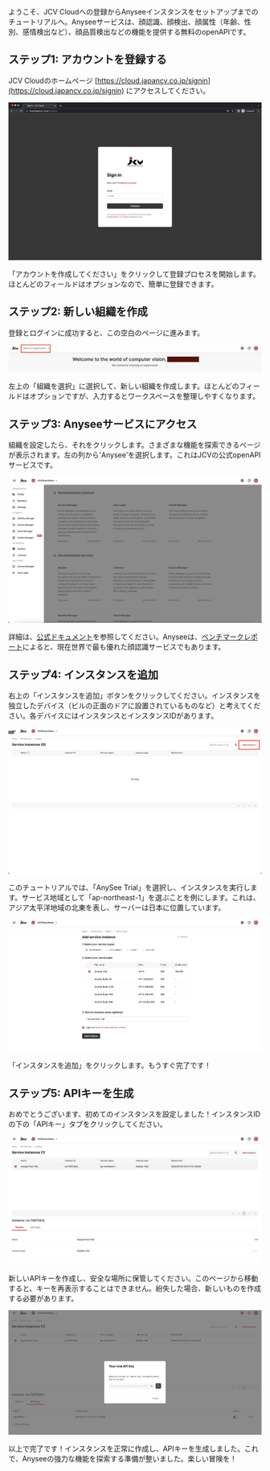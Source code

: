 ようこそ、JCV Cloudへの登録からAnyseeインスタンスをセットアップまでのチュートリアルへ。Anyseeサービスは、顔認識、顔検出、顔属性（年齢、性別、感情検出など）、顔品質検出などの機能を提供する無料のopenAPIです。

ステップ1: アカウントを登録する
--------------------------------
JCV Cloudのホームページ [https://cloud.japancv.co.jp/signin](https://cloud.japancv.co.jp/signin) にアクセスしてください。

![](sampleimgs/qs1.jpg)

「アカウントを作成してください」をクリックして登録プロセスを開始します。ほとんどのフィールドはオプションなので、簡単に登録できます。


ステップ2: 新しい組織を作成
---------------------------------
登録とログインに成功すると、この空白のページに進みます。

![](sampleimgs/qs2.jpg)

左上の「組織を選択」に選択して、新しい組織を作成します。ほとんどのフィールドはオプションですが、入力するとワークスペースを整理しやすくなります。

ステップ3: Anyseeサービスにアクセス
-----------------------------
組織を設定したら、それをクリックします。さまざまな機能を探索できるページが表示されます。左の列から'Anysee'を選択します。これはJCVの公式openAPIサービスです。

![](sampleimgs/qs3.jpg)

詳細は、[公式ドキュメント](https://docs.cloud.japancv.co.jp/docs/introduction)を参照してください。Anyseeは、[ベンチマークレポート](report)によると、現在世界で最も優れた顔認識サービスでもあります。

ステップ4: インスタンスを追加
------------------------
右上の「インスタンスを追加」ボタンをクリックしてください。インスタンスを独立したデバイス（ビルの正面のドアに設置されているものなど）と考えてください。各デバイスにはインスタンスとインスタンスIDがあります。

![](sampleimgs/qs4.jpg)

このチュートリアルでは、「AnySee Trial」を選択し、インスタンスを実行します。サービス地域として「ap-northeast-1」を選ぶことを例にします。これは、アジア太平洋地域の北東を表し、サーバーは日本に位置しています。

![](sampleimgs/qs5.jpg)

「インスタンスを追加」をクリックします。もうすぐ完了です！


ステップ5: APIキーを生成
---------------------------
おめでとうございます、初めてのインスタンスを設定しました！インスタンスIDの下の「APIキー」タブをクリックしてください。

![](sampleimgs/qs6.jpg)

新しいAPIキーを作成し、安全な場所に保管してください。このページから移動すると、キーを再表示することはできません。紛失した場合、新しいものを作成する必要があります。

![](sampleimgs/qs7.jpg)

以上で完了です！インスタンスを正常に作成し、APIキーを生成しました。これで、Anyseeの強力な機能を探索する準備が整いました。楽しい冒険を！
